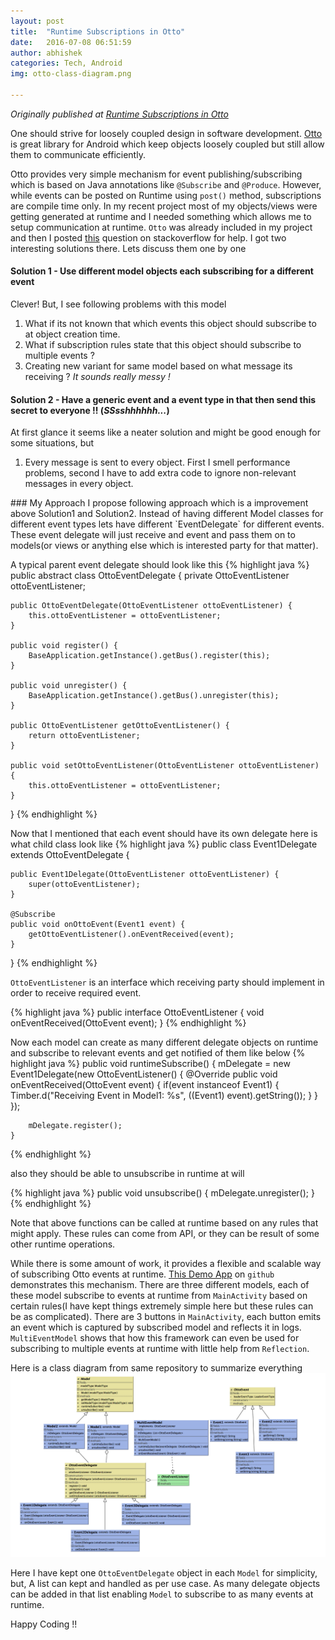```yaml
---
layout: post
title:  "Runtime Subscriptions in Otto"
date:   2016-07-08 06:51:59
author: abhishek
categories: Tech, Android
img: otto-class-diagram.png

---
```


*Originally published at [Runtime Subscriptions in Otto](http://eng.moldedbits.com/tech,/android/2016/07/08/runtime-subscriptions-in-Otto.html)*

One should strive for loosely coupled design in software development. [Otto](http://square.github.io/otto/) is great library for Android which keep objects loosely coupled but still allow them to communicate efficiently.

Otto provides very simple mechanism for event publishing/subscribing which is based on Java annotations like `@Subscribe` and `@Produce`. However, while events can be posted on Runtime using `post()` method, subscriptions are compile time only.
In my recent project most of my objects/views were getting generated at runtime and I needed something which allows me to setup communication at runtime. `Otto` was already included in my project and then I posted [this](http://stackoverflow.com/questions/37839074/otto-event-bus-runtime-subscription-for-events) question on stackoverflow for help. I got two interesting solutions there.
Lets discuss them one by one

#### Solution 1 - Use different model objects each subscribing for a different event
Clever! But, I see following problems with this model
<ol>
<li>What if its not known that which events this object should subscribe to at object creation time. </li>
<li>What if subscription rules state that this object should subscribe to multiple events ? </li>
<li>Creating new variant for same model based on what message its receiving ? <i>It sounds really messy !</i></li>
</ol>

#### Solution 2 - Have a generic event and a event type in that then send this secret to everyone !! (<i>SSsshhhhhh...</i>)
At first glance it seems like a neater solution and might be good enough for some situations, but
<ol>
<li>Every message is sent to every object. First I smell performance problems, second I have to add extra code to ignore non-relevant messages in every object.</li>
</ol>
### My Approach
I propose following approach which is a improvement above Solution1 and Solution2. Instead of having different Model classes for different event types lets have different `EventDelegate` for different events. These event delegate will just receive and event and pass them on to models(or views or anything else which is interested party for that matter).

A typical parent event delegate should look like this
{% highlight java %}
public abstract class OttoEventDelegate {
    private OttoEventListener ottoEventListener;

    public OttoEventDelegate(OttoEventListener ottoEventListener) {
        this.ottoEventListener = ottoEventListener;
    }

    public void register() {
        BaseApplication.getInstance().getBus().register(this);
    }

    public void unregister() {
        BaseApplication.getInstance().getBus().unregister(this);
    }

    public OttoEventListener getOttoEventListener() {
        return ottoEventListener;
    }

    public void setOttoEventListener(OttoEventListener ottoEventListener) {
        this.ottoEventListener = ottoEventListener;
    }
}
{% endhighlight %}

Now that I mentioned that each event should have its own delegate here is what child class look like
{% highlight java %}
public class Event1Delegate extends OttoEventDelegate {

    public Event1Delegate(OttoEventListener ottoEventListener) {
        super(ottoEventListener);
    }

    @Subscribe
    public void onOttoEvent(Event1 event) {
        getOttoEventListener().onEventReceived(event);
    }
}
{% endhighlight %}

`OttoEventListener` is an interface which receiving party should implement in order to receive required event.

{% highlight java %}
public interface OttoEventListener {
    void onEventReceived(OttoEvent event);
}
{% endhighlight %}

Now each model can create as many different delegate objects on runtime and subscribe to relevant events and get notified of them like below
{% highlight java %}
public void runtimeSubscribe() {
        mDelegate = new Event1Delegate(new OttoEventListener() {
            @Override
            public void onEventReceived(OttoEvent event) {
                if(event instanceof Event1) {
                    Timber.d("Receiving Event in Model1: %s", ((Event1) event).getString());
                }
            }
        });

        mDelegate.register();
    }
{% endhighlight %}

also they should be able to unsubscribe in runtime at will

{% highlight java %}
public void unsubscribe() {
        mDelegate.unregister();
}
{% endhighlight %}

Note that above functions can be called at runtime based on any rules that might apply. These rules can come from API, or they can be result of some other runtime operations.

While there is some amount of work, it provides a flexible and scalable way of subscribing Otto events at runtime.
[This Demo App](https://github.com/abhishekBansal/OttoRuntime) on `github` demonstrates this mechanism. There are three different models, each of these model subscribe to events at runtime from `MainActivity` based on certain rules(I have kept things extremely simple here but these rules can be as complicated).
There are 3 buttons in `MainActivity`, each button emits an event which is captured by subscribed model and reflects it in logs. `MultiEventModel` shows that how this framework can even be used for subscribing to multiple events at runtime with little help from `Reflection`.

Here is a class diagram from same repository to summarize everything
<img src="/assets/images/otto-class-diagram.png" alt="Class Diagram - Otto Runtime Subscriptions" style="width: 900px; margin: auto;"/>

Here I have kept one `OttoEventDelegate` object in each `Model` for simplicity, but, A list can kept and handled as per use case. As many delegate objects can be added in that list enabling `Model` to subscribe to as many events at runtime.

Happy Coding !!
